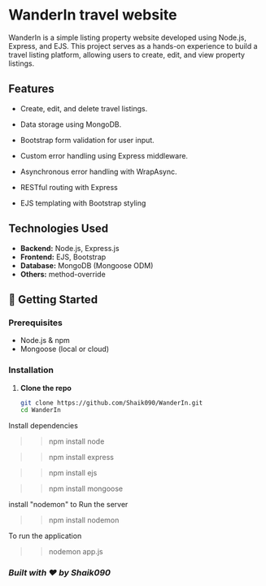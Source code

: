 # WanderIn travel website 
WanderIn is a simple listing property website developed using Node.js, Express, and EJS. This project serves as a hands-on experience to build a travel listing platform, allowing users to create, edit, and view property listings.​

## Features
- Create, edit, and delete travel listings.​

- Data storage using MongoDB.​

- Bootstrap form validation for user input.​

- Custom error handling using Express middleware.​

- Asynchronous error handling with WrapAsync.​

- RESTful routing with Express

- EJS templating with Bootstrap styling

## Technologies Used

- **Backend:** Node.js, Express.js
- **Frontend:** EJS, Bootstrap
- **Database:** MongoDB (Mongoose ODM)
- **Others:** method-override

## 🚀 Getting Started

### Prerequisites

- Node.js & npm
- Mongoose (local or cloud)

### Installation

1. **Clone the repo**
   ```bash
   git clone https://github.com/Shaik090/WanderIn.git
   cd WanderIn

Install dependencies

>> npm install node

>> npm install express

>> npm install ejs

>> npm install mongoose

install "nodemon" to Run the server

>> npm install nodemon

To run the application
>> nodemon app.js 

### ***Built with ❤️ by Shaik090***